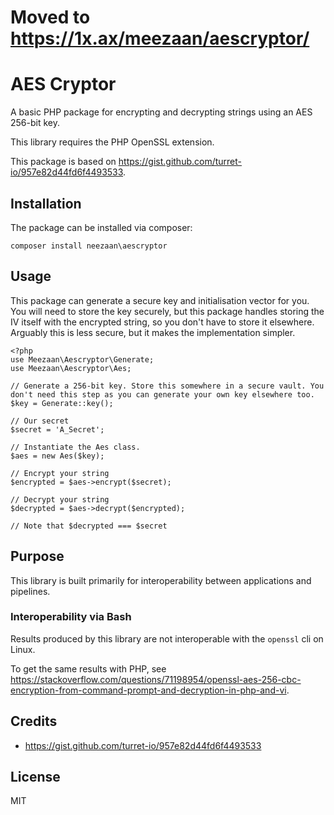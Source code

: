 # Moved to https://1x.ax/meezaan/aescryptor/

# AES Cryptor

A basic PHP package for encrypting and decrypting strings using an AES 256-bit key.

This library requires the PHP OpenSSL extension.

This package is based on https://gist.github.com/turret-io/957e82d44fd6f4493533.

## Installation

The package can be installed via composer:

```
composer install neezaan\aescryptor
```

## Usage

This package can generate a secure key and initialisation vector for you. You will need to store the key securely, but this package handles storing the IV itself with the encrypted string, so you don't have to store it elsewhere.
Arguably this is less secure, but it makes the implementation simpler.

```
<?php 
use Meezaan\Aescryptor\Generate;
use Meezaan\Aescryptor\Aes;

// Generate a 256-bit key. Store this somewhere in a secure vault. You don't need this step as you can generate your own key elsewhere too.
$key = Generate::key();

// Our secret
$secret = 'A_Secret';

// Instantiate the Aes class.
$aes = new Aes($key);

// Encrypt your string
$encrypted = $aes->encrypt($secret);

// Decrypt your string
$decrypted = $aes->decrypt($encrypted);

// Note that $decrypted === $secret

```
## Purpose

This library is built primarily for interoperability between applications and pipelines.

### Interoperability via Bash

Results produced by this library are not interoperable with the `openssl` cli on Linux.

To get the same results with PHP, see https://stackoverflow.com/questions/71198954/openssl-aes-256-cbc-encryption-from-command-prompt-and-decryption-in-php-and-vi.


## Credits

* https://gist.github.com/turret-io/957e82d44fd6f4493533

## License

MIT
